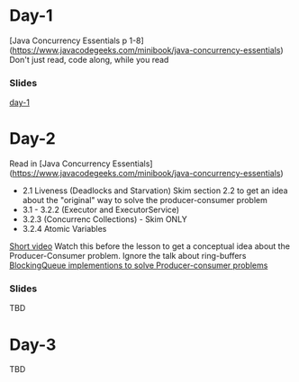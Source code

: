 # Day-1
[Java Concurrency Essentials p 1-8] (https://www.javacodegeeks.com/minibook/java-concurrency-essentials)
Don't just read, code along, while you read


### Slides
[day-1](https://docs.google.com/presentation/d/1fyzHZQicToYvq9X-IB2ZtuA3tS5CqkdAH9rKfuD2JDE/edit?usp=sharing)

# Day-2
Read in [Java Concurrency Essentials] (https://www.javacodegeeks.com/minibook/java-concurrency-essentials)
- 2.1 Liveness (Deadlocks and Starvation)
Skim section 2.2 to get an idea about the "original" way to solve the producer-consumer problem 
- 3.1 - 3.2.2 (Executor and ExecutorService)
- 3.2.3 (Concurrenc Collections) - Skim ONLY
- 3.2.4 Atomic Variables

[Short video](https://www.youtube.com/watch?v=VXJSJ6c3ZIs) 
Watch this before the lesson to get a conceptual idea about the Producer-Consumer problem. Ignore the talk about ring-buffers
[BlockingQueue implementions to solve Producer-consumer problems](http://tutorials.jenkov.com/java-util-concurrent/blockingqueue.html)

### Slides
TBD

# Day-3
TBD
